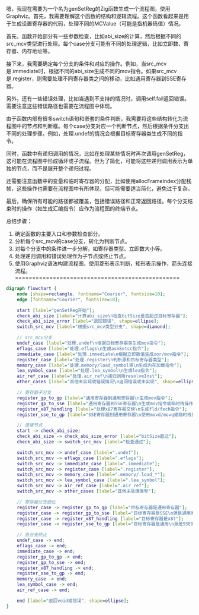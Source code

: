嗯，我现在需要为一个名为genSetReg的Zig函数生成一个流程图，使用Graphviz。首先，我需要理解这个函数的结构和逻辑流程。这个函数看起来是用于生成设置寄存器的代码，处理不同的MCValue（可能是指机器码值）情况。

首先，函数开始部分有一些参数检查，比如abi_size的计算，然后根据不同的src_mcv类型进行处理。每个case分支可能有不同的处理逻辑，比如立即数、寄存器、内存地址等。

接下来，我需要确定每个分支的条件和对应的操作。例如，当src_mcv是.immediate时，根据不同的abi_size生成不同的mov指令。如果src_mcv是.register，则需要处理不同寄存器类之间的移动，比如通用寄存器到SSE寄存器。

另外，还有一些错误处理，比如当遇到不支持的情况时，调用self.fail返回错误。需要注意这些错误路径也需要在流程图中体现。

由于函数内部有很多switch语句和嵌套的条件判断，我需要将这些结构转化为流程图中的节点和判断框。每个case分支对应一个判断节点，然后根据条件分支出不同的处理步骤。例如，处理.undef的情况会根据目标寄存器类生成不同的指令。

同时，函数中有递归调用的情况，比如在处理某些情况时再次调用genSetReg，这可能在流程图中形成循环或子流程。但为了简化，可能将这些递归调用表示为单独的节点，而不是展开整个递归过程。

还需要注意函数中的变量和临时寄存器的分配，比如使用allocFrameIndex分配栈帧，这些操作也需要在流程图中有所体现，但可能需要适当简化，避免过于复杂。

最后，确保所有可能的路径都被覆盖，包括错误路径和正常返回路径。每个分支结束时的操作（如生成汇编指令）应作为流程图的终端节点。

总结步骤：
1. 确定函数的主要入口和参数检查部分。
2. 分析每个src_mcv的case分支，转化为判断节点。
3. 对每个分支中的条件进一步分解，如寄存器类型、立即数大小等。
4. 处理递归调用和错误处理作为子节点或终止节点。
5. 使用Graphviz语法构建流程图，使用菱形表示判断，矩形表示操作，箭头连接流程。
================================================
```dot
digraph flowchart {
    node [shape=rectangle, fontname="Courier", fontsize=10];
    edge [fontname="Courier", fontsize=10];

    start [label="genSetReg开始"];
    check_abi_size [label="计算abi_size\n检查bitSize是否超过目标寄存器"];
    check_abi_size_error [label="返回错误", shape=ellipse];
    switch_src_mcv [label="根据src_mcv类型分支", shape=diamond];

    // src_mcv分支
    undef_case [label="处理.undef\n根据目标寄存器类生成mov指令"];
    eflags_case [label="处理.eflags\n生成asmSetcc指令"];
    immediate_case [label="处理.immediate\n根据立即数值生成xor/mov指令"];
    register_case [label="处理.register\n判断源和目标寄存器类型"];
    memory_case [label="处理.memory/load_symbol等\n生成内存加载指令"];
    lea_symbol_case [label="处理.lea_symbol\n生成lea指令"];
    air_ref_case [label="处理.air_ref\n递归调用resolveInst"];
    other_cases [label="其他未实现或错误情况\n返回错误或未实现", shape=ellipse];

    // 寄存器子分支
    register_gp_to_gp [label="通用寄存器到通用寄存器\n生成mov指令"];
    register_gp_to_sse [label="通用寄存器到SSE寄存器\n生成mov指令或临时栈操作"];
    register_x87_handling [label="处理x87寄存器交换\n生成fld/fxch指令"];
    register_sse_to_gp [label="SSE寄存器到通用寄存器\n使用movd/movq或临时栈操作"];

    // 连接节点
    start -> check_abi_size;
    check_abi_size -> check_abi_size_error [label="bitSize超过"];
    check_abi_size -> switch_src_mcv [label="检查通过"];

    switch_src_mcv -> undef_case [label=".undef"];
    switch_src_mcv -> eflags_case [label=".eflags"];
    switch_src_mcv -> immediate_case [label=".immediate"];
    switch_src_mcv -> register_case [label=".register"];
    switch_src_mcv -> memory_case [label=".memory/.load_*"];
    switch_src_mcv -> lea_symbol_case [label=".lea_symbol"];
    switch_src_mcv -> air_ref_case [label=".air_ref"];
    switch_src_mcv -> other_cases [label="其他未处理类型"];

    // 寄存器分支细化
    register_case -> register_gp_to_gp [label="目标寄存器是通用寄存器"];
    register_case -> register_gp_to_sse [label="目标寄存器是SSE\n源是通用寄存器"];
    register_case -> register_x87_handling [label="目标寄存器是x87"];
    register_case -> register_sse_to_gp [label="目标寄存器是通用\n源是SSE寄存器"];

    // 各分支终止
    undef_case -> end;
    eflags_case -> end;
    immediate_case -> end;
    register_gp_to_gp -> end;
    register_gp_to_sse -> end;
    register_x87_handling -> end;
    register_sse_to_gp -> end;
    memory_case -> end;
    lea_symbol_case -> end;
    air_ref_case -> end;

    end [label="返回void或错误", shape=ellipse];
}
```